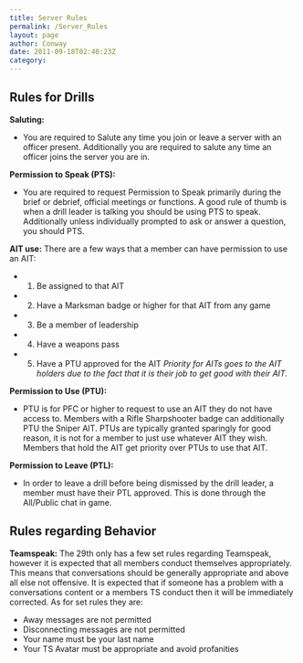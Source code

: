 ```yaml
---
title: Server Rules
permalink: /Server_Rules
layout: page
author: Conway
date: 2011-09-18T02:40:23Z
category: 
---
```

## Rules for Drills
**Saluting:**
  - You are required to Salute any time you join or leave a server with an officer present. Additionally you are required to salute any time an officer joins the server you are in.

**Permission to Speak (PTS):**
  - You are required to request Permission to Speak primarily during the brief or debrief, official meetings or functions. A good rule of thumb is when a drill leader is talking you should be using PTS to speak. Additionally unless individually prompted to ask or answer a question, you should PTS.

**AIT use:**
There are a few ways that a member can have permission to use an AIT:
  - 1) Be assigned to that AIT
  - 2) Have a Marksman badge or higher for that AIT from any game
  - 3) Be a member of leadership
  - 4) Have a weapons pass
  - 5) Have a PTU approved for the AIT
_Priority for AITs goes to the AIT holders due to the fact that it is their job to get good with their AIT._

**Permission to Use (PTU):**
  - PTU is for PFC or higher to request to use an AIT they do not have access to. Members with a Rifle Sharpshooter badge can additionally PTU the Sniper AIT. PTUs are typically granted sparingly for good reason, it is not for a member to just use whatever AIT they wish. Members that hold the AIT get priority over PTUs to use that AIT.

**Permission to Leave (PTL):**
  - In order to leave a drill before being dismissed by the drill leader, a member must have their PTL approved. This is done through the All/Public chat in game.

## Rules regarding Behavior

**Teamspeak:**
The 29th only has a few set rules regarding Teamspeak, however it is expected that all members conduct themselves appropriately. This means that conversations should be generally appropriate and above all else not offensive. It is expected that if someone has a problem with a conversations content or a members TS conduct then it will be immediately corrected.
As for set rules they are:

  - Away messages are not permitted
  - Disconnecting messages are not permitted
  - Your name must be your last name
  - Your TS Avatar must be appropriate and avoid profanities